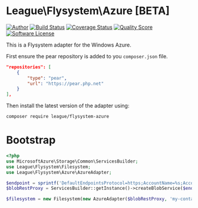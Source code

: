 # League\Flysystem\Azure [BETA]

[![Author](https://img.shields.io/badge/author-@frankdejonge-blue.svg?style=flat-square)](https://twitter.com/frankdejonge)
[![Build Status](https://img.shields.io/travis/thephpleague/flysystem-azure/master.svg?style=flat-square)](https://travis-ci.org/thephpleague/flysystem-azure)
[![Coverage Status](https://img.shields.io/scrutinizer/coverage/g/thephpleague/flysystem-azure.svg?style=flat-square)](https://scrutinizer-ci.com/g/thephpleague/flysystem-azure)
[![Quality Score](https://img.shields.io/scrutinizer/g/thephpleague/flysystem-azure.svg?style=flat-square)](https://scrutinizer-ci.com/g/thephpleague/flysystem-azure)
[![Software License](https://img.shields.io/badge/license-MIT-brightgreen.svg?style=flat-square)](LICENSE)
<!--
[![Packagist Version](https://img.shields.io/packagist/v/league/flysystem-azure.svg?style=flat-square)](https://packagist.org/packages/league/flysystem-azure)
[![Total Downloads](https://img.shields.io/packagist/dt/league/flysystem-azure.svg?style=flat-square)](https://packagist.org/packages/league/flysystem-azure)
-->

This is a Flysystem adapter for the Windows Azure.

First ensure the pear repository is added to you `composer.json` file.

```json
"repositories": [
    {
        "type": "pear",
        "url": "https://pear.php.net"
    }
],
```

Then install the latest version of the adapter using:


```bash
composer require league/flysystem-azure
```

# Bootstrap

``` php
<?php
use MicrosoftAzure\Storage\Common\ServicesBuilder;
use League\Flysystem\Filesystem;
use League\Flysystem\Azure\AzureAdapter;

$endpoint = sprintf('DefaultEndpointsProtocol=https;AccountName=%s;AccountKey=%s', 'account-name', 'api-key');
$blobRestProxy = ServicesBuilder::getInstance()->createBlobService($endpoint);

$filesystem = new Filesystem(new AzureAdapter($blobRestProxy, 'my-container'));
```
